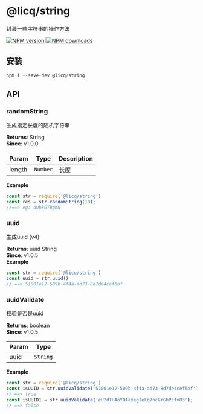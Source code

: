 # @licq/string

封装一些字符串的操作方法

[![NPM version][npm-image]][npm-url] [![NPM downloads][download-image]][download-url]

[npm-image]: http://img.shields.io/npm/v/@licq/string.svg?style=flat-square
[npm-url]: http://npmjs.org/package/@licq/string
[download-image]: https://img.shields.io/npm/dm/@licq/string.svg?style=flat-square
[download-url]: https://npmjs.org/package/@licq/string

## 安装

```js
npm i --save-dev @licq/string
```

## API


### randomString 

生成指定长度的随机字符串


**Returns**: String  
**Since**: v1.0.0  

| Param | Type | Description |
| --- | --- | --- |
| length | <code>Number</code> | 长度 |

**Example**  
```js
const str = require('@licq/string')
const res = str.randomString(10);
//==> eg: dUbkGTBgKN
```
### uuid 

生成uuid (v4)


**Returns**: uuid String  
**Since**: v1.0.5  
**Example**  
```js
const str = require('@licq/string')
const uuid = str.uuid()
// ==> 51001e12-509b-4f4a-ad73-8d7de4cef6bf
```
### uuidValidate 

校验是否是uuid


**Returns**: boolean  
**Since**: v1.0.5  

| Param | Type |
| --- | --- |
| uuid | <code>String</code> | 

**Example**  
```js
const str = require('@licq/string')
const isUUID = str.uuidValidate('51001e12-509b-4f4a-ad73-8d7de4cef6bf');
// ==> true
const isUUID1 = str.uuidValidate('eH2dTHAoYOAaxegIeFq7bcGrGhPcfv83');
// ==> false
```

